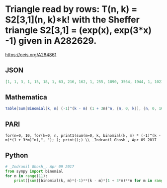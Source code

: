 # Triangle read by rows: T\(n, k\) \= S2\[3,1\]\(n, k\)\*k\! with the Sheffer triangle S2\[3,1\] \= \(exp\(x\), exp\(3\*x\) \-1\) given in A282629\.
https://oeis.org/A284861
## JSON
```JSON
[1, 1, 3, 1, 15, 18, 1, 63, 216, 162, 1, 255, 1890, 3564, 1944, 1, 1023, 14760, 52650, 68040, 29160, 1, 4095, 109458, 659340, 1516320, 1487160, 524880, 1, 16383, 790776, 7578522, 27624240, 46539360, 36741600, 11022480, 1, 65535, 5633730, 82902204, 450057384, 1158993360, 1535798880, 1014068160, 264539520]
```
## Mathematica
```Mathematica
Table[Sum[Binomial[k, m] (-1)^(k - m) (1 + 3m)^n, {m, 0, k}], {n, 0, 10}, {k, 0, n}]// Flatten (* _Indranil Ghosh_, Apr 09 2017 *)
```
## PARI
```PARI
for(n=0, 10, for(k=0, n, print1(sum(m=0, k, binomial(k, m) * (-1)^(k - m)*(1 + 3*m)^n),", "); ); print();) \\ _Indranil Ghosh_, Apr 09 2017
```
## Python
```Python
# _Indranil Ghosh_, Apr 09 2017
from sympy import binomial
for n in range(11):
    print([sum([binomial(k, m)*(-1)**(k - m)*(1 + 3*m)**n for m in range(k + 1)]) for k in range(n + 1)])
```
